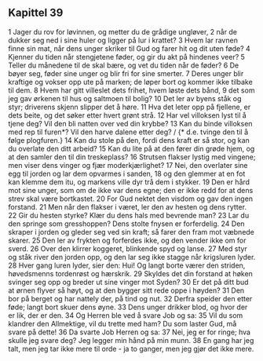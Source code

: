 ## Kapittel 39

1 Jager du rov for løvinnen, og metter du de grådige ungløver,
2 når de dukker seg ned i sine huler og ligger på lur i krattet?
3 Hvem lar ravnen finne sin mat, når dens unger skriker til Gud og farer hit og dit uten føde?
4 Kjenner du tiden når stengjetene føder, og gir du akt på hindenes veer?
5 Teller du månedene til de skal bære, og vet du tiden når de føder?
6 De bøyer seg, føder sine unger og blir fri for sine smerter.
7 Deres unger blir kraftige og vokser opp ute på marken; de løper bort og kommer ikke tilbake til dem.
8 Hvem har gitt villeslet dets frihet, hvem løste dets bånd,
9 det som jeg gav ørkenen til hus og saltmoen til bolig?
10 Det ler av byens ståk og styr; driverens skjenn slipper det å høre.
11 Hva det leter opp på fjellene, er dets beite, og det søker etter hvert grønt strå.
12 Har vel villoksen lyst til å tjene deg? Vil den bli natten over ved din krybbe?
13 Kan du binde villoksen med rep til furen*? Vil den harve dalene etter deg? / {* d.e. tvinge den til å følge plogfuren.}
14 Kan du stole på den, fordi dens kraft er så stor, og kan du overlate den ditt arbeid?
15 Kan du lite på at den fører din grøde hjem, og at den samler den til din treskeplass?
16 Strutsen flakser lystig med vingene; men viser dens vinger og fjær moderkjærlighet?
17 Nei, den overlater sine egg til jorden og lar dem opvarmes i sanden,
18 og den glemmer at en fot kan klemme dem itu, og markens ville dyr trå dem i stykker.
19 Den er hård mot sine unger, som om de ikke var dens egne; den er ikke redd for at dens strev skal være bortkastet.
20 For Gud nektet den visdom og gav den ingen forstand.
21 Men når den flakser i været, ler den av hesten og dens rytter.
22 Gir du hesten styrke? Klær du dens hals med bevrende man?
23 Lar du den springe som gresshoppen? Dens stolte fnysen er forferdelig.
24 Den skraper i jorden og gleder seg ved sin kraft; så farer den fram mot væbnede skarer.
25 Den ler av frykten og forferdes ikke, og den vender ikke om for sverd.
26 Over den klirrer koggeret, blinkende spyd og lanse.
27 Med styr og ståk river den jorden opp, og den lar seg ikke stagge når krigsluren lyder.
28 Hver gang luren lyder, sier den: Hui! Og langt borte værer den striden, høvedsmenns tordenrøst og hærskrik.
29 Skyldes det din forstand at høken svinger seg opp og breder ut sine vinger mot Syden?
30 Er det på ditt bud at ørnen flyver så høyt, og at den bygger sitt rede oppe i høyden?
31 Den bor på berget og har nattely der, på tind og nut.
32 Derfra speider den etter føde; langt bort skuer dens øyne.
33 Dens unger drikker blod, og hvor der er lik, der er den.
34 Og Herren ble ved å svare Job og sa:
35 Vil du som klandrer den Allmektige, vil du trette med ham? Du som laster Gud, må svare på dette!
36 Da svarte Job Herren og sa:
37 Nei, jeg er for ringe; hva skulle jeg svare deg? Jeg legger min hånd på min munn.
38 En gang har jeg talt, men jeg tar ikke mere til orde - ja to ganger, men jeg gjør det ikke mere.
